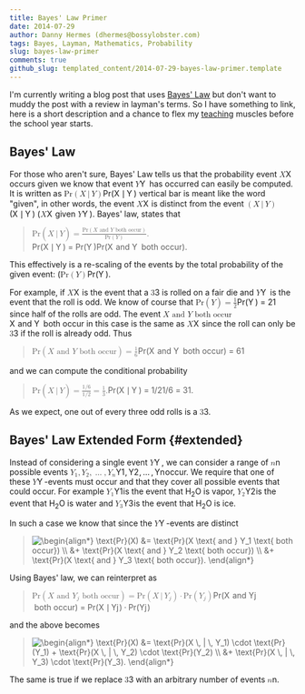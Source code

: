 ```yaml
---
title: Bayes' Law Primer
date: 2014-07-29
author: Danny Hermes (dhermes@bossylobster.com)
tags: Bayes, Layman, Mathematics, Probability
slug: bayes-law-primer
comments: true
github_slug: templated_content/2014-07-29-bayes-law-primer.template
---
```


I'm currently writing a blog post that uses
[Bayes' Law](http://en.wikipedia.org/wiki/Bayes%27_law)
but don't want to muddy the post with a review in layman's terms. So
I have something to link, here is a short description and a chance to flex my
[teaching](http://math.berkeley.edu/~dhermes/) muscles before the school
year starts.

Bayes' Law
----------

For those who aren't sure, Bayes' Law tells us that the probability
event
<span class="katex"><span class="katex-mathml"><math><semantics><mrow><mi>X</mi></mrow><annotation encoding="application/x-tex">X</annotation></semantics></math></span><span class="katex-html" aria-hidden="true"><span class="base"><span class="strut" style="height:0.68333em;vertical-align:0em;"></span><span class="mord mathit" style="margin-right:0.07847em;">X</span></span></span></span>
occurs given we know that event
<span class="katex"><span class="katex-mathml"><math><semantics><mrow><mi>Y</mi></mrow><annotation encoding="application/x-tex">Y</annotation></semantics></math></span><span class="katex-html" aria-hidden="true"><span class="base"><span class="strut" style="height:0.68333em;vertical-align:0em;"></span><span class="mord mathit" style="margin-right:0.22222em;">Y</span></span></span></span>
has occurred can
easily be computed. It is written as
<span class="katex"><span class="katex-mathml"><math><semantics><mrow><mtext>Pr</mtext><mo>(</mo><mi>X</mi><mtext>&ThinSpace;</mtext><mi mathvariant="normal">&#8739;</mi><mtext>&ThinSpace;</mtext><mi>Y</mi><mo>)</mo></mrow><annotation encoding="application/x-tex">\text{Pr}(X \, | \, Y)</annotation></semantics></math></span><span class="katex-html" aria-hidden="true"><span class="base"><span class="strut" style="height:1em;vertical-align:-0.25em;"></span><span class="mord text"><span class="mord">Pr</span></span><span class="mopen">(</span><span class="mord mathit" style="margin-right:0.07847em;">X</span><span class="mspace" style="margin-right:0.16666666666666666em;"></span><span class="mord">&#8739;</span><span class="mspace" style="margin-right:0.16666666666666666em;"></span><span class="mord mathit" style="margin-right:0.22222em;">Y</span><span class="mclose">)</span></span></span></span>
vertical bar is meant like the word "given", in other words, the event
<span class="katex"><span class="katex-mathml"><math><semantics><mrow><mi>X</mi></mrow><annotation encoding="application/x-tex">X</annotation></semantics></math></span><span class="katex-html" aria-hidden="true"><span class="base"><span class="strut" style="height:0.68333em;vertical-align:0em;"></span><span class="mord mathit" style="margin-right:0.07847em;">X</span></span></span></span>
is distinct from the event
<span class="katex"><span class="katex-mathml"><math><semantics><mrow><mo>(</mo><mi>X</mi><mtext>&ThinSpace;</mtext><mi mathvariant="normal">&#8739;</mi><mtext>&ThinSpace;</mtext><mi>Y</mi><mo>)</mo></mrow><annotation encoding="application/x-tex">(X \, | \, Y)</annotation></semantics></math></span><span class="katex-html" aria-hidden="true"><span class="base"><span class="strut" style="height:1em;vertical-align:-0.25em;"></span><span class="mopen">(</span><span class="mord mathit" style="margin-right:0.07847em;">X</span><span class="mspace" style="margin-right:0.16666666666666666em;"></span><span class="mord">&#8739;</span><span class="mspace" style="margin-right:0.16666666666666666em;"></span><span class="mord mathit" style="margin-right:0.22222em;">Y</span><span class="mclose">)</span></span></span></span>
(<span class="katex"><span class="katex-mathml"><math><semantics><mrow><mi>X</mi></mrow><annotation encoding="application/x-tex">X</annotation></semantics></math></span><span class="katex-html" aria-hidden="true"><span class="base"><span class="strut" style="height:0.68333em;vertical-align:0em;"></span><span class="mord mathit" style="margin-right:0.07847em;">X</span></span></span></span> given <span class="katex"><span class="katex-mathml"><math><semantics><mrow><mi>Y</mi></mrow><annotation encoding="application/x-tex">Y</annotation></semantics></math></span><span class="katex-html" aria-hidden="true"><span class="base"><span class="strut" style="height:0.68333em;vertical-align:0em;"></span><span class="mord mathit" style="margin-right:0.22222em;">Y</span></span></span></span>).
Bayes' law, states that

<div class="katex-elt"><blockquote>
<span class="katex"><span class="katex-mathml"><math><semantics><mrow><mtext>Pr</mtext><mo>(</mo><mi>X</mi><mtext>&ThinSpace;</mtext><mi mathvariant="normal">&#8739;</mi><mtext>&ThinSpace;</mtext><mi>Y</mi><mo>)</mo><mo>=</mo><mfrac><mrow><mtext>Pr</mtext><mo>(</mo><mi>X</mi><mtext>&#0160;and&#0160;</mtext><mi>Y</mi><mtext>&#0160;both&#0160;occur</mtext><mo>)</mo></mrow><mrow><mtext>Pr</mtext><mo>(</mo><mi>Y</mi><mo>)</mo></mrow></mfrac><mi mathvariant="normal">.</mi></mrow><annotation encoding="application/x-tex">\text{Pr}(X \, | \, Y) = \frac{\text{Pr}(X \text{ and } Y \text{ both occur})}{\text{Pr}(Y)}.</annotation></semantics></math></span><span class="katex-html" aria-hidden="true"><span class="base"><span class="strut" style="height:1em;vertical-align:-0.25em;"></span><span class="mord text"><span class="mord">Pr</span></span><span class="mopen">(</span><span class="mord mathit" style="margin-right:0.07847em;">X</span><span class="mspace" style="margin-right:0.16666666666666666em;"></span><span class="mord">&#8739;</span><span class="mspace" style="margin-right:0.16666666666666666em;"></span><span class="mord mathit" style="margin-right:0.22222em;">Y</span><span class="mclose">)</span><span class="mspace" style="margin-right:0.2777777777777778em;"></span><span class="mrel">=</span><span class="mspace" style="margin-right:0.2777777777777778em;"></span></span><span class="base"><span class="strut" style="height:1.53em;vertical-align:-0.52em;"></span><span class="mord"><span class="mopen nulldelimiter"></span><span class="mfrac"><span class="vlist-t vlist-t2"><span class="vlist-r"><span class="vlist" style="height:1.01em;"><span style="top:-2.655em;"><span class="pstrut" style="height:3em;"></span><span class="sizing reset-size6 size3 mtight"><span class="mord mtight"><span class="mord text mtight"><span class="mord mtight">Pr</span></span><span class="mopen mtight">(</span><span class="mord mathit mtight" style="margin-right:0.22222em;">Y</span><span class="mclose mtight">)</span></span></span></span><span style="top:-3.23em;"><span class="pstrut" style="height:3em;"></span><span class="frac-line" style="border-bottom-width:0.04em;"></span></span><span style="top:-3.485em;"><span class="pstrut" style="height:3em;"></span><span class="sizing reset-size6 size3 mtight"><span class="mord mtight"><span class="mord text mtight"><span class="mord mtight">Pr</span></span><span class="mopen mtight">(</span><span class="mord mathit mtight" style="margin-right:0.07847em;">X</span><span class="mord text mtight"><span class="mord mtight">&#0160;and&#0160;</span></span><span class="mord mathit mtight" style="margin-right:0.22222em;">Y</span><span class="mord text mtight"><span class="mord mtight">&#0160;both&#0160;occur</span></span><span class="mclose mtight">)</span></span></span></span></span><span class="vlist-s">&#8203;</span></span><span class="vlist-r"><span class="vlist" style="height:0.52em;"><span></span></span></span></span></span><span class="mclose nulldelimiter"></span></span><span class="mord">.</span></span></span></span>
</blockquote></div>

This effectively is a re-scaling of the events by the total probability
of the given event:
(<span class="katex"><span class="katex-mathml"><math><semantics><mrow><mtext>Pr</mtext><mo>(</mo><mi>Y</mi><mo>)</mo></mrow><annotation encoding="application/x-tex">\text{Pr}(Y)</annotation></semantics></math></span><span class="katex-html" aria-hidden="true"><span class="base"><span class="strut" style="height:1em;vertical-align:-0.25em;"></span><span class="mord text"><span class="mord">Pr</span></span><span class="mopen">(</span><span class="mord mathit" style="margin-right:0.22222em;">Y</span><span class="mclose">)</span></span></span></span>.

For example, if <span class="katex"><span class="katex-mathml"><math><semantics><mrow><mi>X</mi></mrow><annotation encoding="application/x-tex">X</annotation></semantics></math></span><span class="katex-html" aria-hidden="true"><span class="base"><span class="strut" style="height:0.68333em;vertical-align:0em;"></span><span class="mord mathit" style="margin-right:0.07847em;">X</span></span></span></span> is the event that a <span class="katex"><span class="katex-mathml"><math><semantics><mrow><mn>3</mn></mrow><annotation encoding="application/x-tex">3</annotation></semantics></math></span><span class="katex-html" aria-hidden="true"><span class="base"><span class="strut" style="height:0.64444em;vertical-align:0em;"></span><span class="mord">3</span></span></span></span>
is rolled on a fair die and <span class="katex"><span class="katex-mathml"><math><semantics><mrow><mi>Y</mi></mrow><annotation encoding="application/x-tex">Y</annotation></semantics></math></span><span class="katex-html" aria-hidden="true"><span class="base"><span class="strut" style="height:0.68333em;vertical-align:0em;"></span><span class="mord mathit" style="margin-right:0.22222em;">Y</span></span></span></span> is the event that the roll
is odd. We know of course that
<span class="katex"><span class="katex-mathml"><math><semantics><mrow><mtext>Pr</mtext><mo>(</mo><mi>Y</mi><mo>)</mo><mo>=</mo><mfrac><mn>1</mn><mn>2</mn></mfrac></mrow><annotation encoding="application/x-tex">\text{Pr}(Y) = \frac{1}{2}</annotation></semantics></math></span><span class="katex-html" aria-hidden="true"><span class="base"><span class="strut" style="height:1em;vertical-align:-0.25em;"></span><span class="mord text"><span class="mord">Pr</span></span><span class="mopen">(</span><span class="mord mathit" style="margin-right:0.22222em;">Y</span><span class="mclose">)</span><span class="mspace" style="margin-right:0.2777777777777778em;"></span><span class="mrel">=</span><span class="mspace" style="margin-right:0.2777777777777778em;"></span></span><span class="base"><span class="strut" style="height:1.190108em;vertical-align:-0.345em;"></span><span class="mord"><span class="mopen nulldelimiter"></span><span class="mfrac"><span class="vlist-t vlist-t2"><span class="vlist-r"><span class="vlist" style="height:0.845108em;"><span style="top:-2.6550000000000002em;"><span class="pstrut" style="height:3em;"></span><span class="sizing reset-size6 size3 mtight"><span class="mord mtight"><span class="mord mtight">2</span></span></span></span><span style="top:-3.23em;"><span class="pstrut" style="height:3em;"></span><span class="frac-line" style="border-bottom-width:0.04em;"></span></span><span style="top:-3.394em;"><span class="pstrut" style="height:3em;"></span><span class="sizing reset-size6 size3 mtight"><span class="mord mtight"><span class="mord mtight">1</span></span></span></span></span><span class="vlist-s">&#8203;</span></span><span class="vlist-r"><span class="vlist" style="height:0.345em;"><span></span></span></span></span></span><span class="mclose nulldelimiter"></span></span></span></span></span>
since half of the rolls are odd. The event
<span class="katex"><span class="katex-mathml"><math><semantics><mrow><mi>X</mi><mtext>&#0160;and&#0160;</mtext><mi>Y</mi><mtext>&#0160;both&#0160;occur</mtext></mrow><annotation encoding="application/x-tex">X \text{ and } Y \text{ both occur}</annotation></semantics></math></span><span class="katex-html" aria-hidden="true"><span class="base"><span class="strut" style="height:0.69444em;vertical-align:0em;"></span><span class="mord mathit" style="margin-right:0.07847em;">X</span><span class="mord text"><span class="mord">&#0160;and&#0160;</span></span><span class="mord mathit" style="margin-right:0.22222em;">Y</span><span class="mord text"><span class="mord">&#0160;both&#0160;occur</span></span></span></span></span>
in this case is the same as <span class="katex"><span class="katex-mathml"><math><semantics><mrow><mi>X</mi></mrow><annotation encoding="application/x-tex">X</annotation></semantics></math></span><span class="katex-html" aria-hidden="true"><span class="base"><span class="strut" style="height:0.68333em;vertical-align:0em;"></span><span class="mord mathit" style="margin-right:0.07847em;">X</span></span></span></span> since the roll can only be
<span class="katex"><span class="katex-mathml"><math><semantics><mrow><mn>3</mn></mrow><annotation encoding="application/x-tex">3</annotation></semantics></math></span><span class="katex-html" aria-hidden="true"><span class="base"><span class="strut" style="height:0.64444em;vertical-align:0em;"></span><span class="mord">3</span></span></span></span> if the roll is already odd. Thus

<div class="katex-elt"><blockquote>
<span class="katex"><span class="katex-mathml"><math><semantics><mrow><mtext>Pr</mtext><mo>(</mo><mi>X</mi><mtext>&#0160;and&#0160;</mtext><mi>Y</mi><mtext>&#0160;both&#0160;occur</mtext><mo>)</mo><mo>=</mo><mfrac><mn>1</mn><mn>6</mn></mfrac></mrow><annotation encoding="application/x-tex">\text{Pr}(X \text{ and } Y \text{ both occur}) = \frac{1}{6}</annotation></semantics></math></span><span class="katex-html" aria-hidden="true"><span class="base"><span class="strut" style="height:1em;vertical-align:-0.25em;"></span><span class="mord text"><span class="mord">Pr</span></span><span class="mopen">(</span><span class="mord mathit" style="margin-right:0.07847em;">X</span><span class="mord text"><span class="mord">&#0160;and&#0160;</span></span><span class="mord mathit" style="margin-right:0.22222em;">Y</span><span class="mord text"><span class="mord">&#0160;both&#0160;occur</span></span><span class="mclose">)</span><span class="mspace" style="margin-right:0.2777777777777778em;"></span><span class="mrel">=</span><span class="mspace" style="margin-right:0.2777777777777778em;"></span></span><span class="base"><span class="strut" style="height:1.190108em;vertical-align:-0.345em;"></span><span class="mord"><span class="mopen nulldelimiter"></span><span class="mfrac"><span class="vlist-t vlist-t2"><span class="vlist-r"><span class="vlist" style="height:0.845108em;"><span style="top:-2.6550000000000002em;"><span class="pstrut" style="height:3em;"></span><span class="sizing reset-size6 size3 mtight"><span class="mord mtight"><span class="mord mtight">6</span></span></span></span><span style="top:-3.23em;"><span class="pstrut" style="height:3em;"></span><span class="frac-line" style="border-bottom-width:0.04em;"></span></span><span style="top:-3.394em;"><span class="pstrut" style="height:3em;"></span><span class="sizing reset-size6 size3 mtight"><span class="mord mtight"><span class="mord mtight">1</span></span></span></span></span><span class="vlist-s">&#8203;</span></span><span class="vlist-r"><span class="vlist" style="height:0.345em;"><span></span></span></span></span></span><span class="mclose nulldelimiter"></span></span></span></span></span>
</blockquote></div>

and we can compute the conditional probability
<div class="katex-elt"><blockquote>
<span class="katex"><span class="katex-mathml"><math><semantics><mrow><mtext>Pr</mtext><mo>(</mo><mi>X</mi><mtext>&ThinSpace;</mtext><mi mathvariant="normal">&#8739;</mi><mtext>&ThinSpace;</mtext><mi>Y</mi><mo>)</mo><mo>=</mo><mfrac><mrow><mn>1</mn><mi mathvariant="normal">/</mi><mn>6</mn></mrow><mrow><mn>1</mn><mi mathvariant="normal">/</mi><mn>2</mn></mrow></mfrac><mo>=</mo><mfrac><mn>1</mn><mn>3</mn></mfrac><mi mathvariant="normal">.</mi></mrow><annotation encoding="application/x-tex">\text{Pr}(X \, | \, Y) = \frac{1 / 6}{1 / 2} = \frac{1}{3}.</annotation></semantics></math></span><span class="katex-html" aria-hidden="true"><span class="base"><span class="strut" style="height:1em;vertical-align:-0.25em;"></span><span class="mord text"><span class="mord">Pr</span></span><span class="mopen">(</span><span class="mord mathit" style="margin-right:0.07847em;">X</span><span class="mspace" style="margin-right:0.16666666666666666em;"></span><span class="mord">&#8739;</span><span class="mspace" style="margin-right:0.16666666666666666em;"></span><span class="mord mathit" style="margin-right:0.22222em;">Y</span><span class="mclose">)</span><span class="mspace" style="margin-right:0.2777777777777778em;"></span><span class="mrel">=</span><span class="mspace" style="margin-right:0.2777777777777778em;"></span></span><span class="base"><span class="strut" style="height:1.53em;vertical-align:-0.52em;"></span><span class="mord"><span class="mopen nulldelimiter"></span><span class="mfrac"><span class="vlist-t vlist-t2"><span class="vlist-r"><span class="vlist" style="height:1.01em;"><span style="top:-2.655em;"><span class="pstrut" style="height:3em;"></span><span class="sizing reset-size6 size3 mtight"><span class="mord mtight"><span class="mord mtight">1</span><span class="mord mtight">/</span><span class="mord mtight">2</span></span></span></span><span style="top:-3.23em;"><span class="pstrut" style="height:3em;"></span><span class="frac-line" style="border-bottom-width:0.04em;"></span></span><span style="top:-3.485em;"><span class="pstrut" style="height:3em;"></span><span class="sizing reset-size6 size3 mtight"><span class="mord mtight"><span class="mord mtight">1</span><span class="mord mtight">/</span><span class="mord mtight">6</span></span></span></span></span><span class="vlist-s">&#8203;</span></span><span class="vlist-r"><span class="vlist" style="height:0.52em;"><span></span></span></span></span></span><span class="mclose nulldelimiter"></span></span><span class="mspace" style="margin-right:0.2777777777777778em;"></span><span class="mrel">=</span><span class="mspace" style="margin-right:0.2777777777777778em;"></span></span><span class="base"><span class="strut" style="height:1.190108em;vertical-align:-0.345em;"></span><span class="mord"><span class="mopen nulldelimiter"></span><span class="mfrac"><span class="vlist-t vlist-t2"><span class="vlist-r"><span class="vlist" style="height:0.845108em;"><span style="top:-2.6550000000000002em;"><span class="pstrut" style="height:3em;"></span><span class="sizing reset-size6 size3 mtight"><span class="mord mtight"><span class="mord mtight">3</span></span></span></span><span style="top:-3.23em;"><span class="pstrut" style="height:3em;"></span><span class="frac-line" style="border-bottom-width:0.04em;"></span></span><span style="top:-3.394em;"><span class="pstrut" style="height:3em;"></span><span class="sizing reset-size6 size3 mtight"><span class="mord mtight"><span class="mord mtight">1</span></span></span></span></span><span class="vlist-s">&#8203;</span></span><span class="vlist-r"><span class="vlist" style="height:0.345em;"><span></span></span></span></span></span><span class="mclose nulldelimiter"></span></span><span class="mord">.</span></span></span></span>
</blockquote></div>

As we expect, one out of every three odd rolls is a <span class="katex"><span class="katex-mathml"><math><semantics><mrow><mn>3</mn></mrow><annotation encoding="application/x-tex">3</annotation></semantics></math></span><span class="katex-html" aria-hidden="true"><span class="base"><span class="strut" style="height:0.64444em;vertical-align:0em;"></span><span class="mord">3</span></span></span></span>.

Bayes' Law Extended Form {#extended}
--------------------------------------------

Instead of considering a single event <span class="katex"><span class="katex-mathml"><math><semantics><mrow><mi>Y</mi></mrow><annotation encoding="application/x-tex">Y</annotation></semantics></math></span><span class="katex-html" aria-hidden="true"><span class="base"><span class="strut" style="height:0.68333em;vertical-align:0em;"></span><span class="mord mathit" style="margin-right:0.22222em;">Y</span></span></span></span>, we can consider
a range of <span class="katex"><span class="katex-mathml"><math><semantics><mrow><mi>n</mi></mrow><annotation encoding="application/x-tex">n</annotation></semantics></math></span><span class="katex-html" aria-hidden="true"><span class="base"><span class="strut" style="height:0.43056em;vertical-align:0em;"></span><span class="mord mathit">n</span></span></span></span> possible events
<span class="katex"><span class="katex-mathml"><math><semantics><mrow><msub><mi>Y</mi><mn>1</mn></msub><mo separator="true">,</mo><msub><mi>Y</mi><mn>2</mn></msub><mo separator="true">,</mo><mo>&#8230;</mo><mo separator="true">,</mo><msub><mi>Y</mi><mi>n</mi></msub></mrow><annotation encoding="application/x-tex">Y_1, Y_2, \ldots, Y_n</annotation></semantics></math></span><span class="katex-html" aria-hidden="true"><span class="base"><span class="strut" style="height:0.8777699999999999em;vertical-align:-0.19444em;"></span><span class="mord"><span class="mord mathit" style="margin-right:0.22222em;">Y</span><span class="msupsub"><span class="vlist-t vlist-t2"><span class="vlist-r"><span class="vlist" style="height:0.30110799999999993em;"><span style="top:-2.5500000000000003em;margin-left:-0.22222em;margin-right:0.05em;"><span class="pstrut" style="height:2.7em;"></span><span class="sizing reset-size6 size3 mtight"><span class="mord mtight">1</span></span></span></span><span class="vlist-s">&#8203;</span></span><span class="vlist-r"><span class="vlist" style="height:0.15em;"><span></span></span></span></span></span></span><span class="mpunct">,</span><span class="mspace" style="margin-right:0.16666666666666666em;"></span><span class="mord"><span class="mord mathit" style="margin-right:0.22222em;">Y</span><span class="msupsub"><span class="vlist-t vlist-t2"><span class="vlist-r"><span class="vlist" style="height:0.30110799999999993em;"><span style="top:-2.5500000000000003em;margin-left:-0.22222em;margin-right:0.05em;"><span class="pstrut" style="height:2.7em;"></span><span class="sizing reset-size6 size3 mtight"><span class="mord mtight">2</span></span></span></span><span class="vlist-s">&#8203;</span></span><span class="vlist-r"><span class="vlist" style="height:0.15em;"><span></span></span></span></span></span></span><span class="mpunct">,</span><span class="mspace" style="margin-right:0.16666666666666666em;"></span><span class="minner">&#8230;</span><span class="mspace" style="margin-right:0.16666666666666666em;"></span><span class="mpunct">,</span><span class="mspace" style="margin-right:0.16666666666666666em;"></span><span class="mord"><span class="mord mathit" style="margin-right:0.22222em;">Y</span><span class="msupsub"><span class="vlist-t vlist-t2"><span class="vlist-r"><span class="vlist" style="height:0.151392em;"><span style="top:-2.5500000000000003em;margin-left:-0.22222em;margin-right:0.05em;"><span class="pstrut" style="height:2.7em;"></span><span class="sizing reset-size6 size3 mtight"><span class="mord mathit mtight">n</span></span></span></span><span class="vlist-s">&#8203;</span></span><span class="vlist-r"><span class="vlist" style="height:0.15em;"><span></span></span></span></span></span></span></span></span></span>
occur. We require that one of these <span class="katex"><span class="katex-mathml"><math><semantics><mrow><mi>Y</mi></mrow><annotation encoding="application/x-tex">Y</annotation></semantics></math></span><span class="katex-html" aria-hidden="true"><span class="base"><span class="strut" style="height:0.68333em;vertical-align:0em;"></span><span class="mord mathit" style="margin-right:0.22222em;">Y</span></span></span></span>-events must occur
and that they cover all possible events that could occur. For example
<span class="katex"><span class="katex-mathml"><math><semantics><mrow><msub><mi>Y</mi><mn>1</mn></msub></mrow><annotation encoding="application/x-tex">Y_1</annotation></semantics></math></span><span class="katex-html" aria-hidden="true"><span class="base"><span class="strut" style="height:0.83333em;vertical-align:-0.15em;"></span><span class="mord"><span class="mord mathit" style="margin-right:0.22222em;">Y</span><span class="msupsub"><span class="vlist-t vlist-t2"><span class="vlist-r"><span class="vlist" style="height:0.30110799999999993em;"><span style="top:-2.5500000000000003em;margin-left:-0.22222em;margin-right:0.05em;"><span class="pstrut" style="height:2.7em;"></span><span class="sizing reset-size6 size3 mtight"><span class="mord mtight">1</span></span></span></span><span class="vlist-s">&#8203;</span></span><span class="vlist-r"><span class="vlist" style="height:0.15em;"><span></span></span></span></span></span></span></span></span></span> is the event that H<sub>2</sub>O is vapor,
<span class="katex"><span class="katex-mathml"><math><semantics><mrow><msub><mi>Y</mi><mn>2</mn></msub></mrow><annotation encoding="application/x-tex">Y_2</annotation></semantics></math></span><span class="katex-html" aria-hidden="true"><span class="base"><span class="strut" style="height:0.83333em;vertical-align:-0.15em;"></span><span class="mord"><span class="mord mathit" style="margin-right:0.22222em;">Y</span><span class="msupsub"><span class="vlist-t vlist-t2"><span class="vlist-r"><span class="vlist" style="height:0.30110799999999993em;"><span style="top:-2.5500000000000003em;margin-left:-0.22222em;margin-right:0.05em;"><span class="pstrut" style="height:2.7em;"></span><span class="sizing reset-size6 size3 mtight"><span class="mord mtight">2</span></span></span></span><span class="vlist-s">&#8203;</span></span><span class="vlist-r"><span class="vlist" style="height:0.15em;"><span></span></span></span></span></span></span></span></span></span> is the event that H<sub>2</sub>O is water and
<span class="katex"><span class="katex-mathml"><math><semantics><mrow><msub><mi>Y</mi><mn>3</mn></msub></mrow><annotation encoding="application/x-tex">Y_3</annotation></semantics></math></span><span class="katex-html" aria-hidden="true"><span class="base"><span class="strut" style="height:0.83333em;vertical-align:-0.15em;"></span><span class="mord"><span class="mord mathit" style="margin-right:0.22222em;">Y</span><span class="msupsub"><span class="vlist-t vlist-t2"><span class="vlist-r"><span class="vlist" style="height:0.30110799999999993em;"><span style="top:-2.5500000000000003em;margin-left:-0.22222em;margin-right:0.05em;"><span class="pstrut" style="height:2.7em;"></span><span class="sizing reset-size6 size3 mtight"><span class="mord mtight">3</span></span></span></span><span class="vlist-s">&#8203;</span></span><span class="vlist-r"><span class="vlist" style="height:0.15em;"><span></span></span></span></span></span></span></span></span></span> is the event that H<sub>2</sub>O is ice.

In such a case we know that since the <span class="katex"><span class="katex-mathml"><math><semantics><mrow><mi>Y</mi></mrow><annotation encoding="application/x-tex">Y</annotation></semantics></math></span><span class="katex-html" aria-hidden="true"><span class="base"><span class="strut" style="height:0.68333em;vertical-align:0em;"></span><span class="mord mathit" style="margin-right:0.22222em;">Y</span></span></span></span>-events are distinct

<blockquote class="latex-img"><img src="/latex_images/88.png" alt="\begin{align*} \text{Pr}(X) &= \text{Pr}(X \text{ and } Y_1 \text{ both occur}) \\ &+ \text{Pr}(X \text{ and } Y_2 \text{ both occur}) \\ &+ \text{Pr}(X \text{ and } Y_3 \text{ both occur}). \end{align*}" class="latex-img"></img></blockquote>

Using Bayes' law, we can reinterpret as

<div class="katex-elt"><blockquote>
<span class="katex"><span class="katex-mathml"><math><semantics><mrow><mtext>Pr</mtext><mo>(</mo><mi>X</mi><mtext>&#0160;and&#0160;</mtext><msub><mi>Y</mi><mi>j</mi></msub><mtext>&#0160;both&#0160;occur</mtext><mo>)</mo><mo>=</mo><mtext>Pr</mtext><mo>(</mo><mi>X</mi><mtext>&ThinSpace;</mtext><mi mathvariant="normal">&#8739;</mi><mtext>&ThinSpace;</mtext><msub><mi>Y</mi><mi>j</mi></msub><mo>)</mo><mo>&#8901;</mo><mtext>Pr</mtext><mo>(</mo><msub><mi>Y</mi><mi>j</mi></msub><mo>)</mo></mrow><annotation encoding="application/x-tex">\text{Pr}(X \text{ and } Y_j \text{ both occur}) =  \text{Pr}(X \, | \, Y_j) \cdot \text{Pr}(Y_j)</annotation></semantics></math></span><span class="katex-html" aria-hidden="true"><span class="base"><span class="strut" style="height:1.036108em;vertical-align:-0.286108em;"></span><span class="mord text"><span class="mord">Pr</span></span><span class="mopen">(</span><span class="mord mathit" style="margin-right:0.07847em;">X</span><span class="mord text"><span class="mord">&#0160;and&#0160;</span></span><span class="mord"><span class="mord mathit" style="margin-right:0.22222em;">Y</span><span class="msupsub"><span class="vlist-t vlist-t2"><span class="vlist-r"><span class="vlist" style="height:0.311664em;"><span style="top:-2.5500000000000003em;margin-left:-0.22222em;margin-right:0.05em;"><span class="pstrut" style="height:2.7em;"></span><span class="sizing reset-size6 size3 mtight"><span class="mord mathit mtight" style="margin-right:0.05724em;">j</span></span></span></span><span class="vlist-s">&#8203;</span></span><span class="vlist-r"><span class="vlist" style="height:0.286108em;"><span></span></span></span></span></span></span><span class="mord text"><span class="mord">&#0160;both&#0160;occur</span></span><span class="mclose">)</span><span class="mspace" style="margin-right:0.2777777777777778em;"></span><span class="mrel">=</span><span class="mspace" style="margin-right:0.2777777777777778em;"></span></span><span class="base"><span class="strut" style="height:1.036108em;vertical-align:-0.286108em;"></span><span class="mord text"><span class="mord">Pr</span></span><span class="mopen">(</span><span class="mord mathit" style="margin-right:0.07847em;">X</span><span class="mspace" style="margin-right:0.16666666666666666em;"></span><span class="mord">&#8739;</span><span class="mspace" style="margin-right:0.16666666666666666em;"></span><span class="mord"><span class="mord mathit" style="margin-right:0.22222em;">Y</span><span class="msupsub"><span class="vlist-t vlist-t2"><span class="vlist-r"><span class="vlist" style="height:0.311664em;"><span style="top:-2.5500000000000003em;margin-left:-0.22222em;margin-right:0.05em;"><span class="pstrut" style="height:2.7em;"></span><span class="sizing reset-size6 size3 mtight"><span class="mord mathit mtight" style="margin-right:0.05724em;">j</span></span></span></span><span class="vlist-s">&#8203;</span></span><span class="vlist-r"><span class="vlist" style="height:0.286108em;"><span></span></span></span></span></span></span><span class="mclose">)</span><span class="mspace" style="margin-right:0.2222222222222222em;"></span><span class="mbin">&#8901;</span><span class="mspace" style="margin-right:0.2222222222222222em;"></span></span><span class="base"><span class="strut" style="height:1.036108em;vertical-align:-0.286108em;"></span><span class="mord text"><span class="mord">Pr</span></span><span class="mopen">(</span><span class="mord"><span class="mord mathit" style="margin-right:0.22222em;">Y</span><span class="msupsub"><span class="vlist-t vlist-t2"><span class="vlist-r"><span class="vlist" style="height:0.311664em;"><span style="top:-2.5500000000000003em;margin-left:-0.22222em;margin-right:0.05em;"><span class="pstrut" style="height:2.7em;"></span><span class="sizing reset-size6 size3 mtight"><span class="mord mathit mtight" style="margin-right:0.05724em;">j</span></span></span></span><span class="vlist-s">&#8203;</span></span><span class="vlist-r"><span class="vlist" style="height:0.286108em;"><span></span></span></span></span></span></span><span class="mclose">)</span></span></span></span>
</blockquote></div>

and the above becomes

<blockquote class="latex-img"><img src="/latex_images/83.png" alt="\begin{align*} \text{Pr}(X) &= \text{Pr}(X \, | \, Y_1) \cdot \text{Pr}(Y_1) + \text{Pr}(X \, | \, Y_2) \cdot \text{Pr}(Y_2) \\ &+ \text{Pr}(X \, | \, Y_3) \cdot \text{Pr}(Y_3). \end{align*}" class="latex-img"></img></blockquote>

The same is true if we replace <span class="katex"><span class="katex-mathml"><math><semantics><mrow><mn>3</mn></mrow><annotation encoding="application/x-tex">3</annotation></semantics></math></span><span class="katex-html" aria-hidden="true"><span class="base"><span class="strut" style="height:0.64444em;vertical-align:0em;"></span><span class="mord">3</span></span></span></span> with an arbitrary number of
events <span class="katex"><span class="katex-mathml"><math><semantics><mrow><mi>n</mi></mrow><annotation encoding="application/x-tex">n</annotation></semantics></math></span><span class="katex-html" aria-hidden="true"><span class="base"><span class="strut" style="height:0.43056em;vertical-align:0em;"></span><span class="mord mathit">n</span></span></span></span>.
